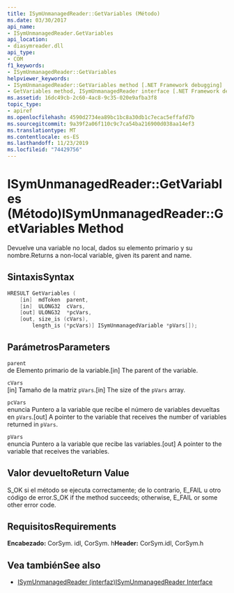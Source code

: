 ```yaml
---
title: ISymUnmanagedReader::GetVariables (Método)
ms.date: 03/30/2017
api_name:
- ISymUnmanagedReader.GetVariables
api_location:
- diasymreader.dll
api_type:
- COM
f1_keywords:
- ISymUnmanagedReader::GetVariables
helpviewer_keywords:
- ISymUnmanagedReader::GetVariables method [.NET Framework debugging]
- GetVariables method, ISymUnmanagedReader interface [.NET Framework debugging]
ms.assetid: 16dc49cb-2c60-4ac8-9c35-020e9afba3f8
topic_type:
- apiref
ms.openlocfilehash: 4590d2734ea89bc1bc8a30db1c7ecac5effafd7b
ms.sourcegitcommit: 9a39f2a06f110c9c7ca54ba216900d038aa14ef3
ms.translationtype: MT
ms.contentlocale: es-ES
ms.lasthandoff: 11/23/2019
ms.locfileid: "74429756"
---
```

# <a name="isymunmanagedreadergetvariables-method"></a><span data-ttu-id="745eb-102">ISymUnmanagedReader::GetVariables (Método)</span><span class="sxs-lookup"><span data-stu-id="745eb-102">ISymUnmanagedReader::GetVariables Method</span></span>
<span data-ttu-id="745eb-103">Devuelve una variable no local, dados su elemento primario y su nombre.</span><span class="sxs-lookup"><span data-stu-id="745eb-103">Returns a non-local variable, given its parent and name.</span></span>  
  
## <a name="syntax"></a><span data-ttu-id="745eb-104">Sintaxis</span><span class="sxs-lookup"><span data-stu-id="745eb-104">Syntax</span></span>  
  
```cpp  
HRESULT GetVariables (  
    [in]  mdToken  parent,  
    [in]  ULONG32  cVars,  
    [out] ULONG32  *pcVars,  
    [out, size_is (cVars),  
        length_is (*pcVars)] ISymUnmanagedVariable *pVars[]);  
```  
  
## <a name="parameters"></a><span data-ttu-id="745eb-105">Parámetros</span><span class="sxs-lookup"><span data-stu-id="745eb-105">Parameters</span></span>  
 `parent`  
 <span data-ttu-id="745eb-106">de Elemento primario de la variable.</span><span class="sxs-lookup"><span data-stu-id="745eb-106">[in] The parent of the variable.</span></span>  
  
 `cVars`  
 <span data-ttu-id="745eb-107">[in] Tamaño de la matriz `pVars`.</span><span class="sxs-lookup"><span data-stu-id="745eb-107">[in] The size of the `pVars` array.</span></span>  
  
 `pcVars`  
 <span data-ttu-id="745eb-108">enuncia Puntero a la variable que recibe el número de variables devueltas en `pVars`.</span><span class="sxs-lookup"><span data-stu-id="745eb-108">[out] A pointer to the variable that receives the number of variables returned in `pVars`.</span></span>  
  
 `pVars`  
 <span data-ttu-id="745eb-109">enuncia Puntero a la variable que recibe las variables.</span><span class="sxs-lookup"><span data-stu-id="745eb-109">[out] A pointer to the variable that receives the variables.</span></span>  
  
## <a name="return-value"></a><span data-ttu-id="745eb-110">Valor devuelto</span><span class="sxs-lookup"><span data-stu-id="745eb-110">Return Value</span></span>  
 <span data-ttu-id="745eb-111">S_OK si el método se ejecuta correctamente; de lo contrario, E_FAIL u otro código de error.</span><span class="sxs-lookup"><span data-stu-id="745eb-111">S_OK if the method succeeds; otherwise, E_FAIL or some other error code.</span></span>  
  
## <a name="requirements"></a><span data-ttu-id="745eb-112">Requisitos</span><span class="sxs-lookup"><span data-stu-id="745eb-112">Requirements</span></span>  
 <span data-ttu-id="745eb-113">**Encabezado:** CorSym. idl, CorSym. h</span><span class="sxs-lookup"><span data-stu-id="745eb-113">**Header:** CorSym.idl, CorSym.h</span></span>  
  
## <a name="see-also"></a><span data-ttu-id="745eb-114">Vea también</span><span class="sxs-lookup"><span data-stu-id="745eb-114">See also</span></span>

- [<span data-ttu-id="745eb-115">ISymUnmanagedReader (interfaz)</span><span class="sxs-lookup"><span data-stu-id="745eb-115">ISymUnmanagedReader Interface</span></span>](../../../../docs/framework/unmanaged-api/diagnostics/isymunmanagedreader-interface.md)
